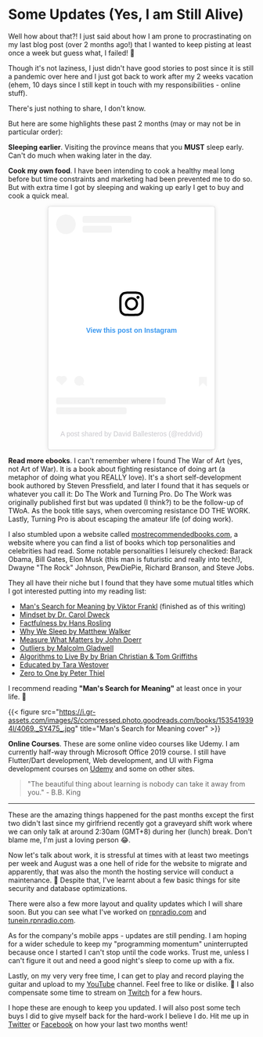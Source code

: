 # Some Updates (Yes, I am Still Alive)


Well how about that?! I just said about how I am prone to procrastinating on my last blog post (over 2 months ago!) that I wanted to keep pisting at least once a week but guess what, I failed! 🥲

Though it's not laziness, I just didn't have good stories to post since it is still a pandemic over here and I just got back to work after my 2 weeks vacation (ehem, 10 days since I still kept in touch with my responsibilities - online stuff).

There's just nothing to share, I don't know.

But here are some highlights these past 2 months (may or may not be in particular order):

**Sleeping earlier**. Visiting the province means that you **MUST** sleep early. Can't do much when waking later in the day.

**Cook my own food**. I have been intending to cook a healthy meal long before but time constraints and marketing had been prevented me to do so. But with extra time I got by sleeping and waking up early I get to buy and cook a quick meal.

<center>
<blockquote class="instagram-media" data-instgrm-captioned data-instgrm-permalink="https://www.instagram.com/p/CSY9Zu5hflR/?utm_source=ig_embed&amp;utm_campaign=loading" data-instgrm-version="14" style=" background:#FFF; border:0; border-radius:3px; box-shadow:0 0 1px 0 rgba(0,0,0,0.5),0 1px 10px 0 rgba(0,0,0,0.15); margin: 1px; max-width:340px; min-width:240px; padding:0; width:99.375%; width:-webkit-calc(100% - 2px); width:calc(100% - 2px);"><div style="padding:16px;"> <a href="https://www.instagram.com/p/CSY9Zu5hflR/?utm_source=ig_embed&amp;utm_campaign=loading" style=" background:#FFFFFF; line-height:0; padding:0 0; text-align:center; text-decoration:none; width:100%;" target="_blank"> <div style=" display: flex; flex-direction: row; align-items: center;"> <div style="background-color: #F4F4F4; border-radius: 50%; flex-grow: 0; height: 40px; margin-right: 14px; width: 40px;"></div> <div style="display: flex; flex-direction: column; flex-grow: 1; justify-content: center;"> <div style=" background-color: #F4F4F4; border-radius: 4px; flex-grow: 0; height: 14px; margin-bottom: 6px; width: 100px;"></div> <div style=" background-color: #F4F4F4; border-radius: 4px; flex-grow: 0; height: 14px; width: 60px;"></div></div></div><div style="padding: 19% 0;"></div> <div style="display:block; height:50px; margin:0 auto 12px; width:50px;"><svg width="50px" height="50px" viewBox="0 0 60 60" version="1.1" xmlns="https://www.w3.org/2000/svg" xmlns:xlink="https://www.w3.org/1999/xlink"><g stroke="none" stroke-width="1" fill="none" fill-rule="evenodd"><g transform="translate(-511.000000, -20.000000)" fill="#000000"><g><path d="M556.869,30.41 C554.814,30.41 553.148,32.076 553.148,34.131 C553.148,36.186 554.814,37.852 556.869,37.852 C558.924,37.852 560.59,36.186 560.59,34.131 C560.59,32.076 558.924,30.41 556.869,30.41 M541,60.657 C535.114,60.657 530.342,55.887 530.342,50 C530.342,44.114 535.114,39.342 541,39.342 C546.887,39.342 551.658,44.114 551.658,50 C551.658,55.887 546.887,60.657 541,60.657 M541,33.886 C532.1,33.886 524.886,41.1 524.886,50 C524.886,58.899 532.1,66.113 541,66.113 C549.9,66.113 557.115,58.899 557.115,50 C557.115,41.1 549.9,33.886 541,33.886 M565.378,62.101 C565.244,65.022 564.756,66.606 564.346,67.663 C563.803,69.06 563.154,70.057 562.106,71.106 C561.058,72.155 560.06,72.803 558.662,73.347 C557.607,73.757 556.021,74.244 553.102,74.378 C549.944,74.521 548.997,74.552 541,74.552 C533.003,74.552 532.056,74.521 528.898,74.378 C525.979,74.244 524.393,73.757 523.338,73.347 C521.94,72.803 520.942,72.155 519.894,71.106 C518.846,70.057 518.197,69.06 517.654,67.663 C517.244,66.606 516.755,65.022 516.623,62.101 C516.479,58.943 516.448,57.996 516.448,50 C516.448,42.003 516.479,41.056 516.623,37.899 C516.755,34.978 517.244,33.391 517.654,32.338 C518.197,30.938 518.846,29.942 519.894,28.894 C520.942,27.846 521.94,27.196 523.338,26.654 C524.393,26.244 525.979,25.756 528.898,25.623 C532.057,25.479 533.004,25.448 541,25.448 C548.997,25.448 549.943,25.479 553.102,25.623 C556.021,25.756 557.607,26.244 558.662,26.654 C560.06,27.196 561.058,27.846 562.106,28.894 C563.154,29.942 563.803,30.938 564.346,32.338 C564.756,33.391 565.244,34.978 565.378,37.899 C565.522,41.056 565.552,42.003 565.552,50 C565.552,57.996 565.522,58.943 565.378,62.101 M570.82,37.631 C570.674,34.438 570.167,32.258 569.425,30.349 C568.659,28.377 567.633,26.702 565.965,25.035 C564.297,23.368 562.623,22.342 560.652,21.575 C558.743,20.834 556.562,20.326 553.369,20.18 C550.169,20.033 549.148,20 541,20 C532.853,20 531.831,20.033 528.631,20.18 C525.438,20.326 523.257,20.834 521.349,21.575 C519.376,22.342 517.703,23.368 516.035,25.035 C514.368,26.702 513.342,28.377 512.574,30.349 C511.834,32.258 511.326,34.438 511.181,37.631 C511.035,40.831 511,41.851 511,50 C511,58.147 511.035,59.17 511.181,62.369 C511.326,65.562 511.834,67.743 512.574,69.651 C513.342,71.625 514.368,73.296 516.035,74.965 C517.703,76.634 519.376,77.658 521.349,78.425 C523.257,79.167 525.438,79.673 528.631,79.82 C531.831,79.965 532.853,80.001 541,80.001 C549.148,80.001 550.169,79.965 553.369,79.82 C556.562,79.673 558.743,79.167 560.652,78.425 C562.623,77.658 564.297,76.634 565.965,74.965 C567.633,73.296 568.659,71.625 569.425,69.651 C570.167,67.743 570.674,65.562 570.82,62.369 C570.966,59.17 571,58.147 571,50 C571,41.851 570.966,40.831 570.82,37.631"></path></g></g></g></svg></div><div style="padding-top: 8px;"> <div style=" color:#3897f0; font-family:Arial,sans-serif; font-size:14px; font-style:normal; font-weight:550; line-height:18px;">View this post on Instagram</div></div><div style="padding: 12.5% 0;"></div> <div style="display: flex; flex-direction: row; margin-bottom: 14px; align-items: center;"><div> <div style="background-color: #F4F4F4; border-radius: 50%; height: 12.5px; width: 12.5px; transform: translateX(0px) translateY(7px);"></div> <div style="background-color: #F4F4F4; height: 12.5px; transform: rotate(-45deg) translateX(3px) translateY(1px); width: 12.5px; flex-grow: 0; margin-right: 14px; margin-left: 2px;"></div> <div style="background-color: #F4F4F4; border-radius: 50%; height: 12.5px; width: 12.5px; transform: translateX(9px) translateY(-18px);"></div></div><div style="margin-left: 8px;"> <div style=" background-color: #F4F4F4; border-radius: 50%; flex-grow: 0; height: 20px; width: 20px;"></div> <div style=" width: 0; height: 0; border-top: 2px solid transparent; border-left: 6px solid #f4f4f4; border-bottom: 2px solid transparent; transform: translateX(16px) translateY(-4px) rotate(30deg)"></div></div><div style="margin-left: auto;"> <div style=" width: 0px; border-top: 8px solid #F4F4F4; border-right: 8px solid transparent; transform: translateY(16px);"></div> <div style=" background-color: #F4F4F4; flex-grow: 0; height: 12px; width: 16px; transform: translateY(-4px);"></div> <div style=" width: 0; height: 0; border-top: 8px solid #F4F4F4; border-left: 8px solid transparent; transform: translateY(-4px) translateX(8px);"></div></div></div> <div style="display: flex; flex-direction: column; flex-grow: 1; justify-content: center; margin-bottom: 24px;"> <div style=" background-color: #F4F4F4; border-radius: 4px; flex-grow: 0; height: 14px; margin-bottom: 6px; width: 224px;"></div> <div style=" background-color: #F4F4F4; border-radius: 4px; flex-grow: 0; height: 14px; width: 144px;"></div></div></a><p style=" color:#c9c8cd; font-family:Arial,sans-serif; font-size:14px; line-height:17px; margin-bottom:0; margin-top:8px; overflow:hidden; padding:8px 0 7px; text-align:center; text-overflow:ellipsis; white-space:nowrap;"><a href="https://www.instagram.com/p/CSY9Zu5hflR/?utm_source=ig_embed&amp;utm_campaign=loading" style=" color:#c9c8cd; font-family:Arial,sans-serif; font-size:14px; font-style:normal; font-weight:normal; line-height:17px; text-decoration:none;" target="_blank">A post shared by David Ballesteros (@reddvid)</a></p></div></blockquote> <script async src="//www.instagram.com/embed.js"></script></center>

**Read more ebooks**. I can't remember where I found The War of Art (yes, not Art of War). It is a book about fighting resistance of doing art (a metaphor of doing what you REALLY love). It's a short self-development book authored by Steven Pressfield, and later I found that it has sequels or whatever you call it: Do The Work and Turning Pro. Do The Work was originally published first but was updated (I think?) to be the follow-up of TWoA. As the book title says, when overcoming resistance DO THE WORK. Lastly, Turning Pro is about escaping the amateur life (of doing work).

I also stumbled upon a website called <a href="http://mostrecommendedbooks.com" target="blank_">mostrecommendedbooks.com</a>, a website where you can find a list of books which top personalities and celebrities had read. Some notable personalities I leisurely checked: Barack Obama, Bill Gates, Elon Musk (this man is futuristic and really into tech!), Dwayne "The Rock" Johnson, PewDiePie, Richard Branson, and Steve Jobs.

They all have their niche but I found that they have some mutual titles which I got interested putting into my reading list:

- <a href="https://en.wikipedia.org/wiki/Man%27s_Search_for_Meaning#:~:text=Man's%20Search%20for%20Meaning%20is,then%20immersively%20imagining%20that%20outcome." target="_blank">Man's Search for Meaning by Viktor Frankl</a> (finished as of this writing)
- <a href="https://www.goodreads.com/book/show/4069.Man_s_Search_for_Meaning" target="blank_">Mindset by Dr. Carol Dweck</a>
- <a href="https://www.goodreads.com/book/show/34890015-factfulness" target="blank_">Factfulness by Hans Rosling</a>
- <a href="https://www.goodreads.com/book/show/34466963-why-we-sleep" target="blank_">Why We Sleep by Matthew Walker</a>
- <a href="https://www.goodreads.com/book/show/39286958-measure-what-matters" target="blank_">Measure What Matters by John Doerr</a>
- <a href="https://www.goodreads.com/book/show/3228917-outliers" target="blank_">Outliers by Malcolm Gladwell</a>
- <a href="https://www.goodreads.com/book/show/25666050-algorithms-to-live-by" target="blank_">Algorithms to Live By by Brian Christian & Tom Griffiths</a>
- <a href="https://www.goodreads.com/book/show/35133922-educated" target="blank_">Educated by Tara Westover</a>
- <a href="https://www.goodreads.com/book/show/18050143-zero-to-one" target="blank_">Zero to One by Peter Thiel</a>

I recommend reading **"Man's Search for Meaning"** at least once in your life. 🙂

{{< figure src="https://i.gr-assets.com/images/S/compressed.photo.goodreads.com/books/1535419394l/4069._SY475_.jpg" title="Man's Search for Meaning cover" >}}

**Online Courses**. These are some online video courses like Udemy. I am currently half-way through Microsoft Office 2019 course. I still have Flutter/Dart development, Web development, and UI with Figma development courses on <a href="https://udemy.com/" target="blank_">Udemy</a> and some on other sites.

> "The beautiful thing about learning is nobody can take it away from you." - B.B. King

<hr>

These are the amazing things happened for the past months except the first two didn't last since my girlfriend recently got a graveyard shift work where we can only talk at around 2:30am (GMT+8) during her (lunch) break. Don't blame me, I'm just a loving person 😂.

Now let's talk about work, it is stressful at times with at least two meetings per week and August was a one hell of ride for the website to migrate and apparently, that was also the month the hosting service will conduct a maintenance. 😬 Despite that, I've learnt about a few basic things for site security and database optimizations.

There were also a few more layout and quality updates which I will share soon. But you can see what I've worked on <a href="https://rpnradio.com" target="blank_">rpnradio.com</a> and <a href="https://tunein.rpnradio.com" target="blank_">tunein.rpnradio.com</a>.

As for the company's mobile apps - updates are still pending. I am hoping for a wider schedule to keep my "programming momentum" uninterrupted because once I started I can't stop until the code works. Trust me, unless I can't figure it out and need a good night's sleep to come up with a fix.

Lastly, on my very very free time, I can get to play and record playing the guitar and upload to my <a href="https://youtube.com/RedDavid" target="blank_">YouTube</a> channel. Feel free to like or dislike. 🤣 I also compensate some time to stream on <a href="https://twitch.tv/reddavidgg" target="blank_">Twitch</a> for a few hours.

I hope these are enough to keep you updated. I will also post some tech buys I did to give myself back for the hard-work I believe I do. Hit me up in <a href="twitter.com/reddvid" target="blank_">Twitter</a> or <a href="facebook.com/reddavidgg" target="blank_">Facebook</a> on how your last two months went!

